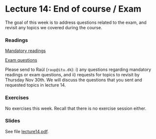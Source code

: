 # Lecture 14: End of course / Exam

The goal of this week is to address questions related to the exam, and revisit any topics we covered during the course.


### Readings

[Mandatory readings](https://github.itu.dk/jst/PCPP2023-public/blob/main/exam/mandatory-readings.md)

[Exam questions](https://github.itu.dk/jst/PCPP2023-public/blob/main/exam/exam-questions.md)

Please send to Raúl (`raup@itu.dk`): i) any questions regarding mandatory readings or exam questions, and ii) requests for topics to revisit by Thursday Nov 30th. We will discuss the questions that you sent and requested topics in lecture 14.

### Exercises

No exercises this week. Recall that there is no exercise session either.

### Slides

See file [lecture14.pdf](lecture14.pdf).
